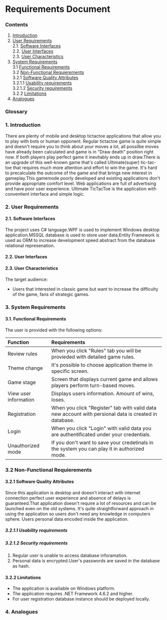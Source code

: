 # Requirements Document
### Contents
1. [Introduction](#1)
2. [User Requirements](#2) <br>
  2.1. [Software Interfaces](#2.1) <br>
  2.2. [User Interfaces](#2.2) <br>
  2.3. [User Characteristics](#2.3) <br>
3. [System Requirements](#3) <br>
  3.1 [Functional Requirements](#3.1) <br>
  3.2 [Non-Functional Requierements](#3.2) <br>
    3.2.1 [Software Quality Attributes](#3.2.1) <br>
      3.2.1.1 [Usability requirements](#3.2.1.1) <br>
      3.2.1.2 [Security requirements](#3.2.1.2) <br>
	3.2.2 [Limitations](#3.2.2) <br>
 4. [Analogues](#4) <br>
 
 ### Glossary
 
 ### 1. Introduction <a name="1"></a>
There are plenty of mobile and desktop tictactoe applications that allow you to play with bots or human opponent. Regular tictactoe game is quite simple and doesn't require you to think about your moves a lot, all possilbe moves have already been calculated and game is in "Draw death" position right now. If both players play perfect game it 
inevitably ends up in draw.There is an upgrade of this well-known game that's called Ultimate(super) tic-tac-toe that requires much more attention and effort to win the game. It's hard to precalculate the outcome of the game and that brings new interest in gameplay.This gamemode poorly developed and existing applications don't provide appropriate comfort level. Web applications are full of advertising and have poor user experience. Ultimate TicTacToe is the application with conventient interface and simple logic.

### 2. User Requirements <a name="2"></a>
#### 2.1. Software Interfaces <a name="2.1"></a>
The project uses C# language.WPF is used to implement Windows desktop application.MSSQL database is used to store user data;Entity Framework is used as ORM to 
increase development speed abstract from the database relational represenation.
#### 2.2. User Interfaces <a name="2.2"></a>

#### 2.3. User Characteristics <a name="2.3"></a>
The target audience:
* Users that interested in classic game but want to increase the difficulty of the game, fans of strategic games. 

### 3. System Requirements <a name="3"></a>
#### 3.1. Functional Requirements <a name="3.1"></a>
The user is provided with the following options:

| Function | Requirements | 
|:---|:---|
| Review rules | When you click "Rules" tab you will be provieded with detailed game rules. |
| Theme change | It's possible to choose application theme in specific screen. |
| Game stage | Screen that displays current game and allows players perform turn-based moves. |
| View user information | Displays users information. Amount of wins, loses. |
| Registration | When you click "Register" tab with valid data new account with persional data is created in database.|
| Login | When you click "Login" with valid data you are authentificated under your credentials. |
| Unauthorized mode | If you don't want to save your credetinals in the system you can play it in authorized mode. |

### 3.2 Non-Functional Requierements <a name="3.2"></a>
#### 3.2.1 Software Quality Attributes <a name="3.2.1"></a>
Since this application is desktop and doesn't interact with internet connection perfect user experience and absence of delays is guaranteed.That application doesn't require a lot of resources and can be launched even on the old systems. It's quite straightforward approach in using the application so users don't need any knowledge in computers sphere. Users personal data encoded inside the application.
##### 3.2.1.1 Usability requirements <a name="3.2.1.1"></a>

##### 3.2.1.2 Security requirements <a name="3.2.1.2"></a>
1. Regular user is unable to access database inforamation.
2. Personal data is encrypted.User's passwords are saved in the database as hash.
#### 3.2.2 Limitations <a name="3.2.2"></a>
* The application is availiable on Windows platform.
* The application requires .NET Framework 4.6.2 and higher.
* For user registration database instance should be deployed locally.
### 4. Analogues <a name="4"></a>
